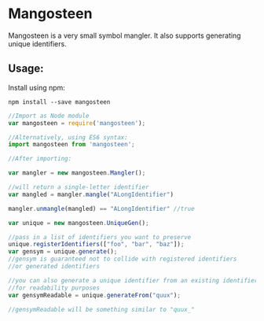 # Mangosteen

Mangosteen is a very small symbol mangler. It also supports generating unique identifiers.

## Usage:

Install using npm:

```
npm install --save mangosteen
```

```javascript
//Import as Node module
var mangosteen = require('mangosteen');

//Alternatively, using ES6 syntax:
import mangosteen from 'mangosteen';

//After importing:

var mangler = new mangosteen.Mangler();

//will return a single-letter identifier
var mangled = mangler.mangle("ALongIdentifier") 

mangler.unmangle(mangled) == "ALongIdentifier" //true

var unique = new mangosteen.UniqueGen();

//pass in a list of identifiers you want to preserve
unique.registerIdentifiers(["foo", "bar", "baz"]);
var gensym = unique.generate();
//gensym is guaranteed not to collide with registered identifiers
//or generated identifiers

//you can also generate a unique identifier from an existing identifier
//for readability purposes
var gensymReadable = unique.generateFrom("quux");

//gensymReadable will be something similar to "quux_"
```
